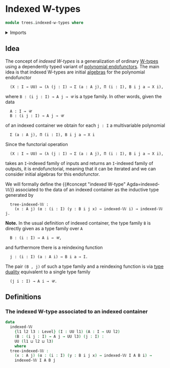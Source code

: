 # Indexed W-types

```agda
module trees.indexed-w-types where
```

<details><summary>Imports</summary>

```agda
open import foundation.universe-levels
```

</details>

## Idea

The concept of _indexed W-types_ is a generalization of ordinary
[W-types](trees.w-types.md) using a dependently typed variant of
[polynomial endofunctors](trees.polynomial-endofunctors.md). The main idea is
that indexed W-types are initial
[algebras](trees.algebras-polynomial-endofunctors.md) for the polynomial
endofunctor

```text
  (X : I → UU) ↦ (λ (j : I) → Σ (a : A j), Π (i : I), B i j a → X i),
```

where `B : (i j : I) → A j → 𝒰` is a type family. In other words, given the data

```text
  A : I → 𝒰
  B : (i j : I) → A j → 𝒰
```

of an indexed container we obtain for each `j : I` a multivariable polynomial

```text
  Σ (a : A j), Π (i : I), B i j a → X i
```

Since the functorial operation

```text
  (X : I → UU) ↦ (λ (j : I) → Σ (a : A j), Π (i : I), B i j a → X i),
```

takes an `I`-indexed family of inputs and returns an `I`-indexed family of
outputs, it is endofunctorial, meaning that it can be iterated and we can
consider initial algebras for this endofunctor.

We will formally define the {{#concept "indexed W-type" Agda=indexed-𝕎}}
associated to the data of an indexed container as the inductive type generated
by

```text
  tree-indexed-𝕎 :
    (x : A j) (α : (i : I) (y : B i j x) → indexed-𝕎 i) → indexed-𝕎 j.
```

**Note.** In the usual definition of indexed container, the type family `B` is
directly given as a type family over `A`

```text
  B : (i : I) → A i → 𝒰,
```

and furthermore there is a reindexing function

```text
  j : (i : I) (a : A i) → B i a → I.
```

The pair `(B , j)` of such a type family and a reindexing function is via
[type duality](foundation.type-duality.md) equivalent to a single type family

```text
  (j i : I) → A i → 𝒰.
```

## Definitions

### The indexed W-type associated to an indexed container

```agda
data
  indexed-𝕎
    {l1 l2 l3 : Level} (I : UU l1) (A : I → UU l2)
    (B : (i j : I) → A j → UU l3) (j : I) :
    UU (l1 ⊔ l2 ⊔ l3)
    where
  tree-indexed-𝕎 :
    (x : A j) (α : (i : I) (y : B i j x) → indexed-𝕎 I A B i) →
    indexed-𝕎 I A B j
```
